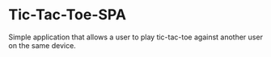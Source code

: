 # Tic-Tac-Toe-SPA

Simple application that allows a user to play tic-tac-toe against another user on the same device.
